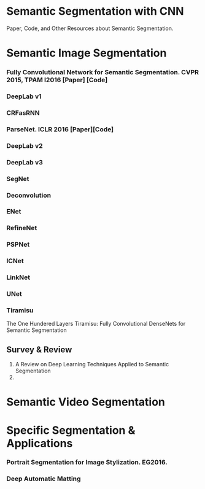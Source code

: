 Semantic Segmentation with CNN
=====================

Paper, Code, and Other Resources about Semantic Segmentation.
# Semantic Image Segmentation

### Fully Convolutional Network for Semantic Segmentation. CVPR 2015, TPAM I2016 [Paper] [Code] 
### DeepLab v1
### CRFasRNN
### ParseNet. ICLR 2016 [Paper][Code]
### DeepLab v2
### DeepLab v3
### SegNet
### Deconvolution
### ENet
### RefineNet
### PSPNet
### ICNet
### LinkNet
### UNet
### Tiramisu
The One Hundered Layers Tiramisu: Fully Convolutional DenseNets for Semantic Segmentation

## Survey & Review
1. A Review on Deep Learning Techniques Applied to Semantic Segmentation 
2. 

# Semantic Video Segmentation


# Specific Segmentation & Applications
### Portrait Segmentation for Image Stylization. EG2016.
### Deep Automatic Matting

